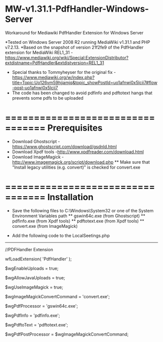 # MW-v1.31.1-PdfHandler-Windows-Server
Workaround for Mediawiki PdfHandler Extension for Windows Server

*Tested on Windows Server 2008 R2 running MediaWiki v1.31.1 and PHP v7.2.13.
*Based on the snapshot of version 21f2fe9 of the PdfHandler extension for MediaWiki REL1_31 - https://www.mediawiki.org/wiki/Special:ExtensionDistributor?extdistname=PdfHandler&extdistversion=REL1_31

* Special thanks to Tommyheyser for the original fix - https://www.mediawiki.org/w/index.php?title=Topic:Uo126vm59hjjamjq&topic_showPostId=uo1afnwi0x5lcii7#flow-post-uo1afnwi0x5lcii7
* The code has been changed to avoid pdfinfo and pdftotext hangs that prevents some pdfs to be uploaded

=================================
Prerequisites
=================================
* Download Ghostscript - https://www.ghostscript.com/download/gsdnld.html
* Download Xpdf tools -http://www.xpdfreader.com/download.html
* Download ImageMagick - http://www.imagemagick.org/script/download.php 
** Make sure that "Install legacy utilities (e.g. convert)" is checked for convert.exe


=================================
Installation
=================================
* Save the following files to C:\Windows\System32 or one of the System Environment Variables path
** gswin64c.exe (from Ghostscript)
** pdfinfo.exe (from Xpdf tools)
** pdftotext.exe (from Xpdf tools)
** convert.exe (from ImageMagick)

* Add the following code to the LocalSeetings.php
-------------------------------------------------------
//PDFHandler Extension

wfLoadExtension( 'PdfHandler' );

$wgEnableUploads = true;

$wgAllowJavaUploads = true;

$wgUseImageMagick = true;

$wgImageMagickConvertCommand = 'convert.exe';


$wgPdfProcessor = 'gswin64c.exe';

$wgPdfInfo = 'pdfinfo.exe';

$wgPdftoText = 'pdftotext.exe';

$wgPdfPostProcessor = $wgImageMagickConvertCommand; 
